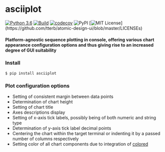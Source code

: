 # __asciiplot__

[![Python 3.6](https://img.shields.io/badge/python-3.6-blue.svg)](https://www.python.org/downloads/release/python-360/)
[![Build](https://github.com/w2sv/asciiplot/actions/workflows/build.yaml/badge.svg)](https://github.com/w2sv/asciiplot/actions/workflows/build.yaml)
[![codecov](https://codecov.io/gh/w2sv/asciiplot/branch/master/graph/badge.svg?token=69Q1VL8IHI)](https://codecov.io/gh/w2sv/asciiplot)
![PyPI](https://img.shields.io/pypi/v/asciiplot)
[![MIT License](https://img.shields.io/apm/l/atomic-design-ui.svg?)](https://github.com/tterb/atomic-design-ui/blob/master/LICENSEs)
#### Platform-agnostic sequence plotting in console, offering various chart appearance configuration options and thus giving rise to an increased degree of GUI suitability

### Install
```shell
$ pip install asciiplot
```

### Plot configuration options

- Setting of consistent margin between data points
- Determination of chart height
- Setting of chart title
- Axes descriptions display
- Setting of x-axis tick labels, possibly being of both numeric and string type
- Determination of y-axis tick label decimal points
- Centering the chart within the target terminal or indenting it by a passed number of columns respectively
- Setting color of all chart components due to integration of [colored](https://pypi.org/project/colored/)


